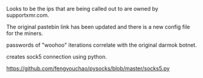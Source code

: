 Looks to be the ips that are being called out to are owned by supportxmr.com.

The original pastebin link has been updated and there is a new config file for the miners.

passwords of "woohoo" iterations correlate with the original darmok botnet.


creates sock5 connection using python.

https://github.com/fengyouchao/pysocks/blob/master/socks5.py
